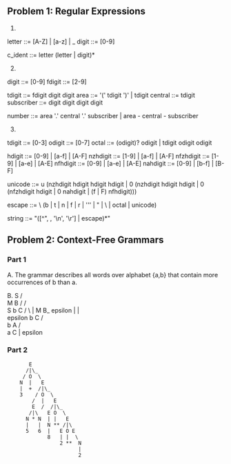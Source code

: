 ## Problem 1: Regular Expressions

1.

letter ::= [A-Z] | [a-z] | _
digit ::= [0-9]

c_ident ::= letter (letter | digit)*

2.

digit ::= [0-9]
fdigit ::= [2-9]

tdigit ::= fdigit digit digit 
area ::= '(' tdigit ')' | tdigit
central ::= tdigit
subscriber ::= digit digit digit digit

number ::= area '.' central '.' subscriber | area - central - subscriber

3.

tdigit ::= [0-3]
odigit ::= [0-7]
octal ::= (odigit)? odigit | tdigit odigit odigit

hdigit ::= [0-9] | [a-f] | [A-F]
nzhdigit ::= [1-9] | [a-f] | [A-F]
nfzhdigit ::= [1-9] | [a-e] | [A-E]
nfhdigit ::= [0-9] | [a-e] | [A-E]
nahdigit ::= [0-9] | [b-f] | [B-F]

unicode ::= u (nzhdigit hdigit hdigit hdigit |
               0 (nzhdigit hdigit hdigit |
                  0 (nfzhdigit hdigit |
                     0 nahdigit |
                     (f | F) nfhdigit)))


escape ::= \ (b | t | n | f | r | ''' | " | \ | octal | unicode)

string ::= "([^", \, '\n', '\r'] | escape)*"

## Problem 2: Context-Free Grammars

### Part 1

A. The grammar describes all words over alphabet {a,b} that contain
more occurrences of b than a.

B.
                  S
                 / \
                M   B
               /   / \
              S   b   C
             / \      |
            M   B_    epsilon
            |   | \
      epsilon   b  C
                  / \
                 b   A
                    / \
                   a   C
                       |
                       epsilon


### Part 2

           E
          /|\_
         / O  \
        N  |   E
        |  +  /|\_
        3    / O  \
            /  |   E
            E  /  /|\_
           /|\   E O  \
          N * N  | |   E
          |   |  N ** /|\
          5   6  |   E O E
                 8   | |  \
                     2 **  N
                           |
                           2
